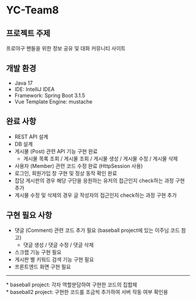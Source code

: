 # YC-Team8

## 프로젝트 주제
프로야구 팬들을 위한 정보 공유 및 대화 커뮤니티 사이트

## 개발 환경
- Java 17
- IDE: IntelliJ IDEA
- Framework: Spring Boot 3.1.5
- Vue Template Engine: mustache

## 완료 사항
- REST API 설계
- DB 설계
- 게시물 (Post) 관련 API 기능 구현 완료
  - 게시물 목록 조회 / 게시물 조회 / 게시물 생성 / 게시물 수정 / 게시물 삭제
- 사용자 (Member) 관련 코드 수정 완료 (HttpSession 사용)
- 로그인, 회원가입 창 구현 및 정상 동작 확인 완료
- 잡담 게시판의 경우 해당 구단을 응원하는 유저의 접근인지 check하는 과정 구현 추가
- 게시물 수정 및 삭제의 경우 글 작성자의 접근인지 check하는 과정 구현 추가
 
## 구현 필요 사항
- 댓글 (Comment) 관련 코드 추가 필요 (baseball project에 있는 이주님 코드 참고)
  - 댓글 생성 / 댓글 수정 / 댓글 삭제
- 스크랩 기능 구현 필요
- 게시판 별 키워드 검색 기능 구현 필요
- 프론트엔드 화면 구현 필요
<hr>
* baseball project: 각자 역할분담하여 구현한 코드의 집합체<br>
* baseball2 project: 구현한 코드를 조금씩 추가하여 서버 작동 여부 확인용

